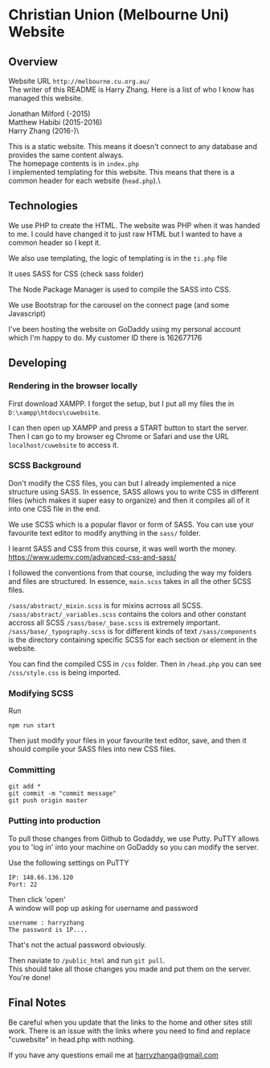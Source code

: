# Christian Union (Melbourne Uni) Website

## Overview

Website URL `http://melbourne.cu.org.au/`\
The writer of this README is Harry Zhang. Here is a list of who I know has managed this website.

Jonathan Milford (-2015)\
Matthew Habibi (2015-2016)\
Harry Zhang (2016-)\

This is a static website. This means it doesn't connect to any database and provides the same content always.\
The homepage contents is in `index.php`\
I implemented templating for this website. This means that there is a common header for each website (`head.php`).\

## Technologies
We use PHP to create the HTML. The website was PHP when it was handed to me. I could have changed it to just raw HTML but I wanted to have a common header so I kept it.

We also use templating, the logic of templating is in the `ti.php` file

It uses SASS for CSS (check sass folder)

The Node Package Manager is used to compile the SASS into CSS.

We use Bootstrap for the carousel on the connect page (and some Javascript)

I've been hosting the website on GoDaddy using my personal account which I'm happy to do. My customer ID there is 162677176


## Developing

### Rendering in the browser locally
First download XAMPP. I forgot the setup, but I put all my files the in `D:\xampp\htdocs\cuwebsite`.

I can then open up XAMPP and press a START button to start the server. Then I can go to my browser eg Chrome or Safari and use the URL `localhost/cuwebsite` to access it.

### SCSS Background
Don't modify the CSS files, you can but I already implemented a nice structure using SASS. In essence, SASS allows you to write CSS in different files (which makes it super easy to organize) and then it compiles all of it into one CSS file in the end.

We use SCSS which is a popular flavor or form of SASS. You can use your favourite text editor to modify anything in the `sass/` folder. 

I learnt SASS and CSS from this course, it was well worth the money.
https://www.udemy.com/advanced-css-and-sass/

I followed the conventions from that course, including the way my folders and files are structured. In essence, `main.scss` takes in all the other SCSS files. 

`/sass/abstract/_mixin.scss` is for mixins acrross all SCSS.
`/sass/abstract/_variables.scss` contains the colors and other constant accross all SCSS
`/sass/base/_base.scss` is extremely important. 
`/sass/base/_typography.scss` is for different kinds of text
`/sass/components` is the directory containing specific SCSS for each section or element in the website.

You can find the compiled CSS in `/css` folder. Then in `/head.php` you can see `/css/style.css` is being imported.
### Modifying SCSS
Run
```
npm run start
```
Then just modify your files in your favourite text editor, save, and then it should compile your SASS files into new CSS files. 

### Committing
```
git add *
git commit -m "commit message"
git push origin master
```

### Putting into production
To pull those changes from Github to Godaddy, we use Putty. PuTTY allows you to 'log in' into your machine on GoDaddy so you can modify the server. 

Use the following settings on PuTTY
```
IP: 148.66.136.120
Port: 22
```

Then click 'open'\
A window will pop up asking for username and password
```
username : harryzhang
The password is 1P....
```

That's not the actual password obviously.

Then naviate to `/public_html` and run `git pull`.\
This should take all those changes you made and put them on the server. You're done! 
## Final Notes
Be careful when you update that the links to the home and other sites still work. There is an issue with the links where you need to find and replace "cuwebsite" in head.php with nothing.

If you have any questions email me at harryzhanga@gmail.com

